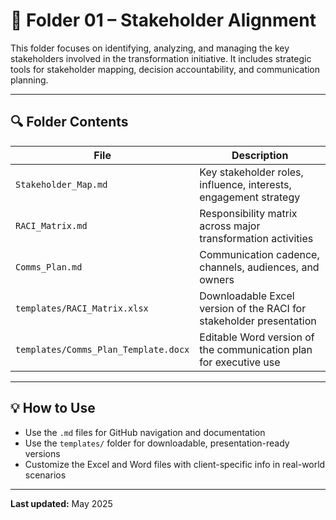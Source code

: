 # 📁 Folder 01 – Stakeholder Alignment

This folder focuses on identifying, analyzing, and managing the key stakeholders involved in the transformation initiative. It includes strategic tools for stakeholder mapping, decision accountability, and communication planning.

---

## 🔍 Folder Contents

| File                        | Description |
|----------------------------|-------------|
| `Stakeholder_Map.md`       | Key stakeholder roles, influence, interests, engagement strategy |
| `RACI_Matrix.md`           | Responsibility matrix across major transformation activities |
| `Comms_Plan.md`            | Communication cadence, channels, audiences, and owners |
| `templates/RACI_Matrix.xlsx` | Downloadable Excel version of the RACI for stakeholder presentation |
| `templates/Comms_Plan_Template.docx` | Editable Word version of the communication plan for executive use |

---

## 💡 How to Use

- Use the `.md` files for GitHub navigation and documentation
- Use the `templates/` folder for downloadable, presentation-ready versions
- Customize the Excel and Word files with client-specific info in real-world scenarios

---

**Last updated:** May 2025
